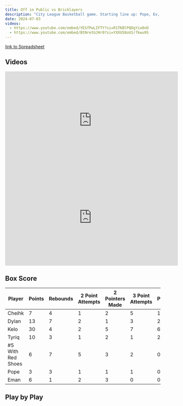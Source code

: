 ```yaml
---
title: Off in Public vs Bricklayers
description: "City League Basketball game. Starting line up: Pope, Ev, Jeff, Kelo, Dom"
date: 2024-07-03
videos:
  - https://www.youtube.com/embed/YESfPwLIFTY?si=R1TKBlPQOgYio8nD
  - https://www.youtube.com/embed/BtNretGJHr0?si=YXXU58oU1rfkwu9S
---
```


[link to Spreadsheet](https://docs.google.com/spreadsheets/d/1hvrR9tP2FrgPk3crtaIiUiTTUyudCqRBdwB7GSgAmvU/edit?usp=sharing)

<h2 id="videos" class="max-w-lg mt-4 text-2xl font-semibold leading-tight text-gray-800 dark:text-white"> Videos </h2>

<iframe width="560" height="315" src="https://www.youtube.com/embed/YESfPwLIFTY?si=R1TKBlPQOgYio8nD" title="YouTube video player" frameborder="0" allow="accelerometer; autoplay; clipboard-write; encrypted-media; gyroscope; picture-in-picture; web-share" referrerpolicy="strict-origin-when-cross-origin" allowfullscreen></iframe>
<br>
<iframe width="560" height="315" src="https://www.youtube.com/embed/BtNretGJHr0?si=YXXU58oU1rfkwu9S" title="YouTube video player" frameborder="0" allow="accelerometer; autoplay; clipboard-write; encrypted-media; gyroscope; picture-in-picture; web-share" referrerpolicy="strict-origin-when-cross-origin" allowfullscreen></iframe>

<h2 id="box-score" class="max-w-lg mt-4 text-2xl font-semibold leading-tight text-gray-800 dark:text-white"> Box Score </h2>

| Player            | Points | Rebounds | 2 Point Attempts | 2 Pointers Made | 3 Point Attempts | 3 Pointers Made | Free Throw Attempts | Free Throws Made | Off. Rebounds | Def. Rebounds | Turnovers | Assists | Steals | Blocks |
| ----------------- | ------ | -------- | ---------------- | --------------- | ---------------- | --------------- | ------------------- | ---------------- | ------------- | ------------- | --------- | ------- | ------ | ------ |
| Cheihk            | 7      | 4        | 1                | 2               | 5                | 1               | 1                   | 0                | 1             | 3             | 2         | 2       | 1      | 1      |
| Dylan             | 13     | 7        | 2                | 1               | 3                | 2               | 0                   | 5                | 3             | 4             | 2         | 1       | 0      | 2      |
| Kelo              | 30     | 4        | 2                | 5               | 7                | 6               | 0                   | 2                | 0             | 4             | 2         | 3       | 0      | 0      |
| Tyriq             | 10     | 3        | 1                | 2               | 1                | 2               | 0                   | 0                | 1             | 2             | 0         | 0       | 1      | 0      |
| #5 With Red Shoes | 6      | 7        | 5                | 3               | 2                | 0               | 2                   | 0                | 0             | 7             | 2         | 0       | 1      | 1      |
| Pope              | 3      | 3        | 1                | 1               | 1                | 0               | 1                   | 1                | 0             | 3             | 3         | 2       | 0      | 0      |
| Eman              | 6      | 1        | 2                | 3               | 0                | 0               | 0                   | 0                | 0             | 1             | 1         | 1       | 0      | 0      |

<h2 id="play-by-play" class="max-w-lg mt-4 text-2xl font-semibold leading-tight text-gray-800 dark:text-white"> Play by Play </h2>
